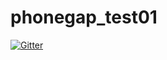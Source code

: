 # phonegap_test01

[![Gitter](https://badges.gitter.im/hardysim/phonegap_test01.svg)](https://gitter.im/hardysim/phonegap_test01?utm_source=badge&utm_medium=badge&utm_campaign=pr-badge&utm_content=badge)